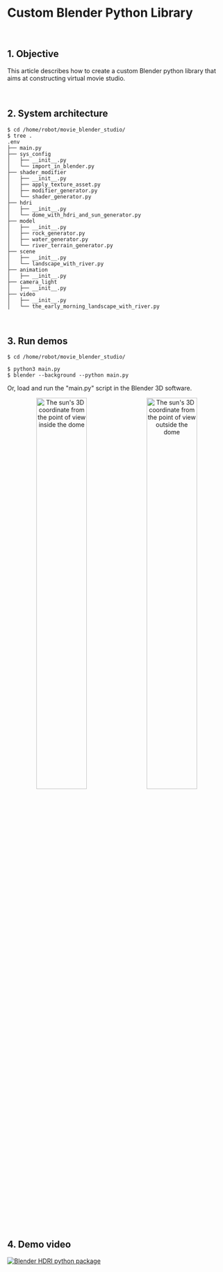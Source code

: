 # Custom Blender Python Library

&nbsp;
## 1. Objective

This article describes how to create a custom Blender python library 
that aims at constructing virtual movie studio. 

&nbsp;
## 2. System architecture

~~~
$ cd /home/robot/movie_blender_studio/
$ tree .
.env
├── main.py
├── sys_config
│   ├── __init__.py 
│   └── import_in_blender.py
├── shader_modifier
│   ├── __init__.py
│   ├── apply_texture_asset.py
│   ├── modifier_generator.py
│   └── shader_generator.py
├── hdri
│   ├── __init__.py
│   └── dome_with_hdri_and_sun_generator.py
├── model
│   ├── __init__.py
│   ├── rock_generator.py
│   ├── water_generator.py
│   └── river_terrain_generator.py
├── scene
│   ├── __init__.py
│   └── landscape_with_river.py
├── animation
│   ├── __init__.py
├── camera_light
│   ├── __init__.py
├── video
│   ├── __init__.py
│   └── the_early_morning_landscape_with_river.py
~~~

&nbsp;
## 3. Run demos

~~~
$ cd /home/robot/movie_blender_studio/

$ python3 main.py
$ blender --background --python main.py
~~~

Or, load and run the "main.py" script in the Blender 3D software.

   <p align="center" vertical-align="top">
     <img alt="The sun's 3D coordinate from the point of view inside the dome" src="./asset/sun_3d_coorindate_inside_dome.png" width="48%">
     &nbsp; 
     <img alt="The sun's 3D coordinate from the point of view outside the dome" src="./asset/sun_3d_coordinate_outside_dome.png" width="48%">
   </p>  

&nbsp;
## 4. Demo video

[![Blender HDRI python package](https://img.youtube.com/vi/fFoZTq80alY/hqdefault.jpg)](https://www.youtube.com/watch?v=fFoZTq80alY)
